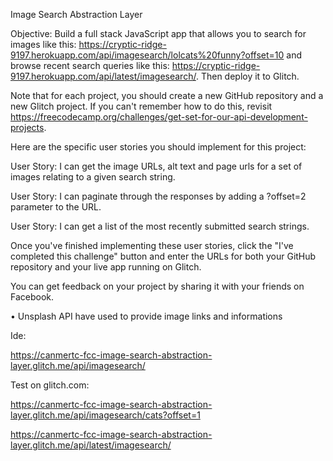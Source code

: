 Image Search Abstraction Layer

Objective: Build a full stack JavaScript app that allows you to search for images like this: https://cryptic-ridge-9197.herokuapp.com/api/imagesearch/lolcats%20funny?offset=10 and browse recent search queries like this: https://cryptic-ridge-9197.herokuapp.com/api/latest/imagesearch/. Then deploy it to Glitch.

Note that for each project, you should create a new GitHub repository and a new Glitch project. If you can't remember how to do this, revisit https://freecodecamp.org/challenges/get-set-for-our-api-development-projects.

Here are the specific user stories you should implement for this project:

User Story: I can get the image URLs, alt text and page urls for a set of images relating to a given search string.

User Story: I can paginate through the responses by adding a ?offset=2 parameter to the URL.

User Story: I can get a list of the most recently submitted search strings.

Once you've finished implementing these user stories, click the "I've completed this challenge" button and enter the URLs for both your GitHub repository and your live app running on Glitch.

You can get feedback on your project by sharing it with your friends on Facebook.



• Unsplash API have used to provide image links and informations

Ide:

https://canmertc-fcc-image-search-abstraction-layer.glitch.me/api/imagesearch/


Test on glitch.com:

https://canmertc-fcc-image-search-abstraction-layer.glitch.me/api/imagesearch/cats?offset=1

https://canmertc-fcc-image-search-abstraction-layer.glitch.me/api/latest/imagesearch/
